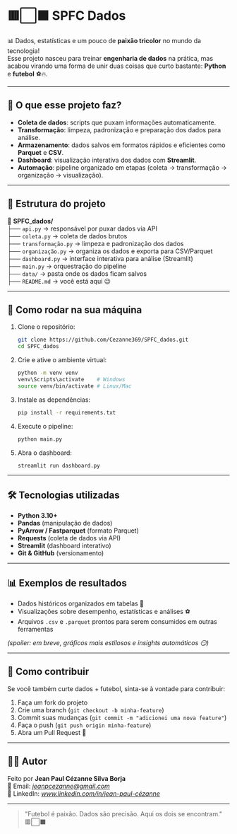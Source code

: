 # 🟥⬜⬛ SPFC Dados

📊 Dados, estatísticas e um pouco de **paixão tricolor** no mundo da tecnologia!  
Esse projeto nasceu para treinar **engenharia de dados** na prática, mas acabou virando uma forma de unir duas coisas que curto bastante: **Python** e **futebol** ⚽🔥.

---

## 🎯 O que esse projeto faz?

- **Coleta de dados**: scripts que puxam informações automaticamente.  
- **Transformação**: limpeza, padronização e preparação dos dados para análise.  
- **Armazenamento**: dados salvos em formatos rápidos e eficientes como **Parquet** e **CSV**.  
- **Dashboard**: visualização interativa dos dados com **Streamlit**.  
- **Automação**: pipeline organizado em etapas (coleta → transformação → organização → visualização).  

---

## 🧩 Estrutura do projeto

📂 **SPFC_dados/**  
├── `api.py` → responsável por puxar dados via API  
├── `coleta.py` → coleta de dados brutos  
├── `transformação.py` → limpeza e padronização dos dados  
├── `organização.py` → organiza os dados e exporta para CSV/Parquet  
├── `dashboard.py` → interface interativa para análise (Streamlit)  
├── `main.py` → orquestração do pipeline  
├── `data/` → pasta onde os dados ficam salvos  
├── `README.md` → você está aqui 😉  

---

## 🚀 Como rodar na sua máquina

1. Clone o repositório:
   ```bash
   git clone https://github.com/Cezanne369/SPFC_dados.git
   cd SPFC_dados
   ```

2. Crie e ative o ambiente virtual:
   ```bash
   python -m venv venv
   venv\Scripts\activate    # Windows
   source venv/bin/activate # Linux/Mac
   ```

3. Instale as dependências:
   ```bash
   pip install -r requirements.txt
   ```

4. Execute o pipeline:
   ```bash
   python main.py
   ```

5. Abra o dashboard:
   ```bash
   streamlit run dashboard.py
   ```

---

## 🛠️ Tecnologias utilizadas

- **Python 3.10+**  
- **Pandas** (manipulação de dados)  
- **PyArrow / Fastparquet** (formato Parquet)  
- **Requests** (coleta de dados via API)  
- **Streamlit** (dashboard interativo)  
- **Git & GitHub** (versionamento)  

---

## 📊 Exemplos de resultados

- Dados históricos organizados em tabelas 🔢  
- Visualizações sobre desempenho, estatísticas e análises ⚽  
- Arquivos `.csv` e `.parquet` prontos para serem consumidos em outras ferramentas  

*(spoiler: em breve, gráficos mais estilosos e insights automáticos 😏)*

---

## 🤝 Como contribuir

Se você também curte dados + futebol, sinta-se à vontade para contribuir:  

1. Faça um fork do projeto  
2. Crie uma branch (`git checkout -b minha-feature`)  
3. Commit suas mudanças (`git commit -m "adicionei uma nova feature"`)  
4. Faça o push (`git push origin minha-feature`)  
5. Abra um Pull Request 🚀  

---

## 👨‍💻 Autor

Feito por **Jean Paul Cézanne Silva Borja**  
📧 Email: *jeanpcezanne@gmail.com*  
🔗 LinkedIn: *www.linkedin.com/in/jean-paul-cézanne*  

---

> "Futebol é paixão. Dados são precisão. Aqui os dois se encontram." 🟥⬜⬛
